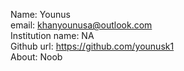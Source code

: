Name: Younus<br/>
email: khanyounusa@outlook.com<br/>
Institution name: NA<br/>
Github url: https://github.com/younusk1<br/>
About: Noob<br/>
